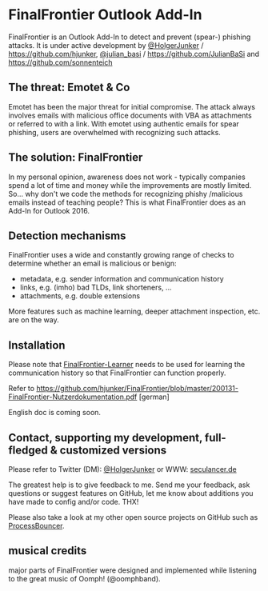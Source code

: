 # FinalFrontier Outlook Add-In
FinalFrontier is an Outlook Add-In to detect and prevent (spear-) phishing attacks. It is under active development by [@HolgerJunker](https://twitter.com/HolgerJunker) / https://github.com/hjunker, [@julian_basi](https://twitter.com/julian_basi) / https://github.com/JulianBaSi and https://github.com/sonnenteich

## The threat: Emotet & Co
Emotet has been the major threat for initial compromise. The attack always involves emails with malicious office documents with VBA as attachments or referred to with a link. With emotet using authentic emails for spear phishing, users are overwhelmed with recognizing such attacks.

## The solution: FinalFrontier
In my personal opinion, awareness does not work - typically companies spend a lot of time and money while the improvements are mostly limited. So... why don't we code the methods for recognizing phishy /malicious emails instead of teaching people? This is what FinalFrontier does as an Add-In for Outlook 2016.

## Detection mechanisms
FinalFrontier uses a wide and constantly growing range of checks to determine whether an email is malicious or benign:
* metadata, e.g. sender information and communication history
* links, e.g. (imho) bad TLDs, link shorteners, ...
* attachments, e.g. double extensions

More features such as machine learning, deeper attachment inspection, etc. are on the way.

## Installation
Please note that [FinalFrontier-Learner](https://github.com/hjunker/FinalFrontier-Learner) needs to be used for learning the communication history so that FinalFrontier can function properly.

Refer to https://github.com/hjunker/FinalFrontier/blob/master/200131-FinalFrontier-Nutzerdokumentation.pdf [german]

English doc is coming soon.

## Contact, supporting my development, full-fledged & customized versions
Please refer to Twitter (DM): [@HolgerJunker](https://twitter.com/HolgerJunker) or WWW: [seculancer.de](http://seculancer.de)

The greatest help is to give feedback to me. Send me your feedback, ask questions or suggest features on GitHub, let me know about additions you have made to config and/or code. THX!

Please also take a look at my other open source projects on GitHub such as [ProcessBouncer](https://github.com/hjunker/ProcessBouncer).

## musical credits
major parts of FinalFrontier were designed and implemented while listening to the great music of Oomph! (@oomphband).
